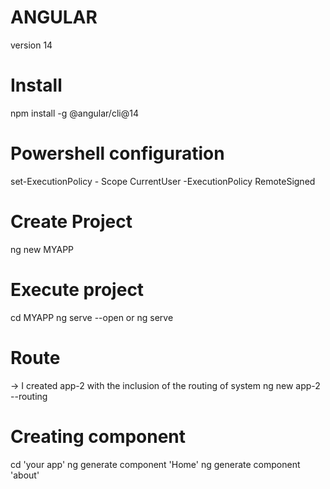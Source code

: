 # ANGULAR 
version 14 
# Install
npm install -g @angular/cli@14

# Powershell configuration
set-ExecutionPolicy - Scope CurrentUser
-ExecutionPolicy RemoteSigned

# Create Project 
ng new MYAPP

# Execute project 
cd MYAPP 
ng serve --open or ng serve

# Route 
-> I created app-2 with the inclusion of the routing of system 
ng new app-2 --routing

# Creating component
cd 'your app'
ng generate component 'Home'
ng generate component 'about'
